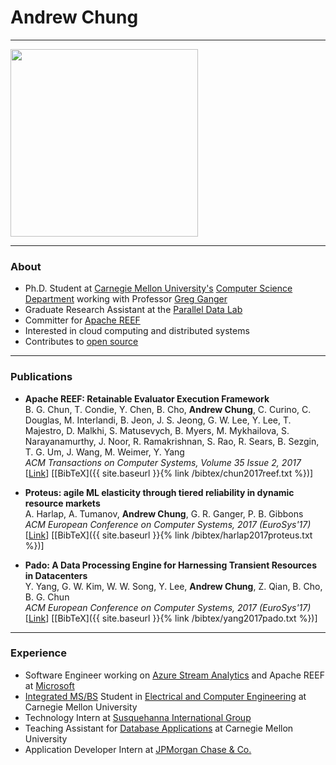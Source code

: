 # Andrew Chung

---

<img src="https://avatars.githubusercontent.com/afchung" width="300" height="300">

---

### About

* Ph.D. Student at [Carnegie Mellon University's](https://www.cmu.edu/) [Computer Science Department](https://www.csd.cs.cmu.edu/) working with Professor [Greg Ganger](https://www.ece.cmu.edu/~ganger/)
* Graduate Research Assistant at the [Parallel Data Lab](http://www.pdl.cmu.edu)
* Committer for [Apache REEF](https://reef.apache.org/)
* Interested in cloud computing and distributed systems
* Contributes to [open source](https://github.com/afchung)

---

### Publications

* **Apache REEF: Retainable Evaluator Execution Framework**  
B. G. Chun, T. Condie, Y. Chen, B. Cho, **Andrew Chung**, C. Curino, C. Douglas, M. Interlandi, B. Jeon, J. S. Jeong, G. W. Lee, Y. Lee, T. Majestro, D. Malkhi, S. Matusevych, B. Myers, M. Mykhailova, S. Narayanamurthy, J. Noor, R. Ramakrishnan, S. Rao, R. Sears, B. Sezgin, T. G. Um, J. Wang, M. Weimer, Y. Yang  
_ACM Transactions on Computer Systems, Volume 35 Issue 2, 2017_  
\[[Link](https://dl.acm.org/citation.cfm?id=3132037)\] \[[BibTeX]({{ site.baseurl }}{% link /bibtex/chun2017reef.txt %})]

* **Proteus: agile ML elasticity through tiered reliability in dynamic resource markets**  
A. Harlap, A. Tumanov, **Andrew Chung**, G. R. Ganger, P. B. Gibbons  
_ACM European Conference on Computer Systems, 2017 (EuroSys'17)_  
\[[Link](http://www.pdl.cmu.edu/PDL-FTP/BigLearning/Proteus.pdf)\] \[[BibTeX]({{ site.baseurl }}{% link /bibtex/harlap2017proteus.txt %})\]  

* **Pado: A Data Processing Engine for Harnessing Transient Resources in Datacenters**  
Y. Yang, G. W. Kim, W. W. Song, Y. Lee, **Andrew Chung**, Z. Qian, B. Cho, B. G. Chun  
_ACM European Conference on Computer Systems, 2017 (EuroSys'17)_  
\[[Link](http://dl.acm.org/citation.cfm?id=3064181)\] \[[BibTeX]({{ site.baseurl }}{% link /bibtex/yang2017pado.txt %})\]

---

### Experience

* Software Engineer working on [Azure Stream Analytics](https://azure.microsoft.com/en-us/services/stream-analytics/) and Apache REEF at [Microsoft](https://www.microsoft.com/)
* [Integrated MS/BS](https://www.ece.cmu.edu/programs-admissions/integrated/) Student in [Electrical and Computer Engineering](https://www.ece.cmu.edu/) at Carnegie Mellon University
* Technology Intern at [Susquehanna International Group](https://www.sig.com/)
* Teaching Assistant for [Database Applications](https://www.cs.cmu.edu/~christos/courses/dbms.S13/) at Carnegie Mellon University
* Application Developer Intern at [JPMorgan Chase & Co.](https://www.jpmorganchase.com/)
